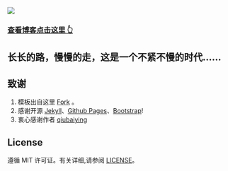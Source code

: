 ![](https://github.com/gjyAdimin2/gjyAdimin2.github.io/main/img/readme.png)
>
### [查看博客点击这里 👆](https://gjyyy.cloud)

## 长长的路，慢慢的走，这是一个不紧不慢的时代......

## 致谢

1. 模板出自这里 [Fork](https://github.com/Huxpro/huxpro.github.io) 。 
2. 感谢开源 [Jekyll](https://jekyllcn.com/docs/home/)、[Github Pages](https://pages.github.com/)、[Bootstrap](https://www.bootcss.com/)!
3. 衷心感谢作者 [qiubaiying](https://github.com/qiubaiying/)

## License

遵循 MIT 许可证。有关详细,请参阅 [LICENSE](https://github.com/shichaofaan/shichaofaan.github.io/blob/main/LICENSE)。
